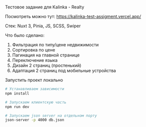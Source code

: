 Тестовое задание для Kalinka - Realty

Посмотреть можно тут: https://kalinka-test-assigment.vercel.app/

Стек: Nuxt 3, Pinia, JS, SCSS, Swiper

Что было сделано: 

1) Фильтрация по типу/цене недвижимости
2) Сортировка по цене
3) Пагинация на главной странице
4) Переключение языка 
5) Дизайн 2 страниц (простенький) 
6) Адаптация 2 страниц под мобильные устройства 


Запустить проект локально
```bash
# Устанавливаем зависимости
npm install

# Запускаем клиентскую часть
npm run dev 

# Запускаем json server на отдельном порту 
json-server -p 4000 db.json

```
